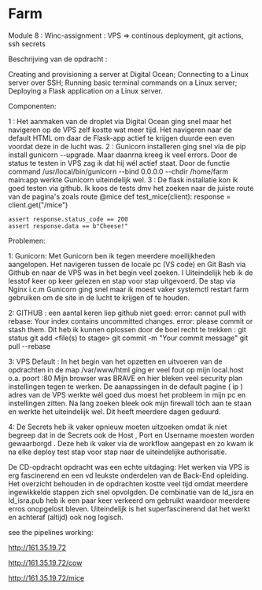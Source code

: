 # Farm

Module 8 : Winc-assignment : VPS => continous deployment, git actions, ssh secrets

Beschrijving van de opdracht :

Creating and provisioning a server at Digital Ocean;
Connecting to a Linux server over SSH;
Running basic terminal commands on a Linux server;
Deploying a Flask application on a Linux server.

Componenten:

1 : Het aanmaken van de droplet via Digital Ocean ging snel maar het navigeren op de VPS zelf kostte wat meer tijd.
Het navigeren naar de default HTML om daar de Flask-app actief te krijgen duurde een even voordat deze in de lucht was.
2 : Gunicorn installeren ging snel via de pip install gunicorn --upgrade. Maar daanrna kreeg ik veel errors. Door de status te testen in VPS zag ik dat hij wél actief staat. 
Door de functie command /usr/local/bin/gunicorn --bind 0.0.0.0 --chdir /home/farm main:app werkte Gunicorn uiteindelijk wel.
3 : De flask installatie kon ik goed testen via github. Ik koos de tests dmv het zoeken naar de juiste route van de pagina's zoals route @mice 
def test_mice(client):
    response = client.get("/mice")

    assert response.status_code == 200
    assert response.data == b"Cheese!"

Problemen:

1:  Gunicorn: 
Met Gunicorn ben ik tegen meerdere moeilijkheden aangelopen. Het navigeren tussen de locale pc (VS code) en Git Bash via Github en naar de VPS was in het begin veel zoeken. I
Uiteindelijk heb ik de lesstof keer op keer gelezen en stap voor stap uitgevoerd. De stap via Nginx i.c.m Gunicorn ging snel maar ik moest vaker systemctl restart farm gebruiken om de site in de lucht te krijgen of te houden.
 
2:  GITHUB : 
een aantal keren liep github niet goed:
error: cannot pull with rebase: Your index contains uncommitted changes.
error: please commit or stash them.
Dit heb ik kunnen oplossen door de boel recht te trekken :
git status
git add <file(s) to stage>
git commit -m "Your commit message"
git pull --rebase

3: VPS Default : 
In het begin van het opzetten en uitvoeren van de opdrachten in de map /var/www/html ging er veel fout op mijn local.host o.a. poort :80 
Mijn browser was BRAVE en hier bleken veel security plan instellingen tegen te werken. 
De aanapssingen in de default pagine ( ip ) adres van de VPS werkte wél goed dus moest het probleem in mijn pc en instellingen zitten. 
Na lang zoeken bleek ook mijn firewall tóch aan te staan en werkte het uiteindelijk wel. Dit heeft meerdere dagen geduurd.

4: De Secrets heb ik vaker opnieuw moeten uitzoeken omdat ik niet begreep dat in de Secrets ook de Host , Port en Username moesten worden gewaarborgd .
Deze heb ik vaker via de workflow aangepast en zo kwam ik na elke deploy test stap voor stap naar de uiteindelijke authorisatie.


De CD-opdracht opdracht was een echte uitdaging: 
Het werken via VPS is erg fascinerend en een vd leukste onderdelen van de Back-End opleiding.
Het overzicht behouden in de opdrachten kostte veel tijd omdat meerdere ingewikkelde stappen zich snel opvolgden. 
De combinatie van de Id_isra en Id_isra.pub heb ik een paar keer verkeerd om gebruikt waardoor meerdere erros onopgelost bleven. 
Uiteindelijk is het superfascinerend dat het werkt en achteraf (altijd) ook nog logisch.

see the pipelines working: 

http://161.35.19.72

http://161.35.19.72/cow

http://161.35.19.72/mice





 
 


